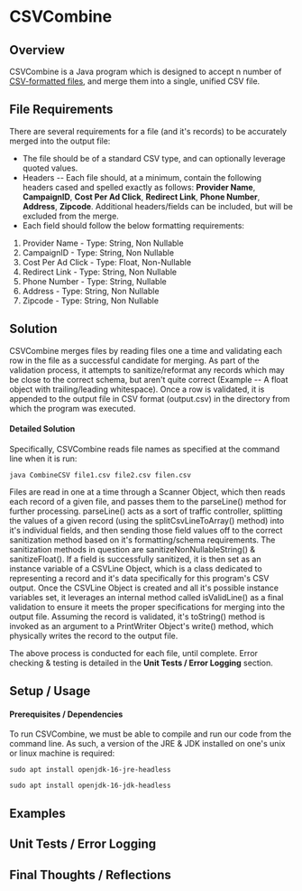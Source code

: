 # CSVCombine

## Overview

 CSVCombine is a Java program which is designed to accept n number of [CSV-formatted files](https://datatracker.ietf.org/doc/html/rfc4180.html), and merge them into a single, unified CSV file. 
 
## File Requirements 
There are several requirements for a file (and it's records) to be accurately merged into the output file: 

* The file should be of a standard CSV type, and can optionally leverage quoted values. 
* Headers -- Each file should, at a minimum, contain the following headers cased and spelled exactly as follows: **Provider Name**, __CampaignID__, **Cost Per Ad Click**, **Redirect Link**, **Phone Number**, **Address**, **Zipcode**. Additional headers/fields can be included, but will be excluded from the merge. 
* Each field should follow the below formatting requirements:
1. Provider Name - Type: String, Non Nullable
2. CampaignID - Type: String, Non Nullable
3. Cost Per Ad Click - Type: Float, Non-Nullable
4. Redirect Link - Type: String, Non Nullable
5. Phone Number - Type: String, Nullable
6. Address - Type: String, Non Nullable
7. Zipcode - Type: String, Non Nullable

## Solution
CSVCombine merges files by reading files one a time and validating each row in the file as a successful candidate for merging. As part of the validation process, it attempts to sanitize/reformat any records which may be close to the correct schema, but aren't quite correct (Example -- A float object with trailing/leading whitespace). Once a row is validated, it is appended to the output file in CSV format (output.csv) in the directory from which the program was executed. 

#### Detailed Solution
Specifically, CSVCombine reads file names as specified at the command line when it is run:

`java CombineCSV file1.csv file2.csv filen.csv`

Files are read in one at a time through a Scanner Object, which then reads each record of a given file, and passes them to the parseLine() method for further processing. parseLine() acts as a sort of traffic controller, splitting the values of a given record (using the splitCsvLineToArray() method) into it's individual fields, and then sending those field values off to the correct sanitization method based on it's formatting/schema requirements. The sanitization methods in question are sanitizeNonNullableString() & sanitizeFloat(). If a field is successfully sanitized, it is then set as an instance variable of a CSVLine Object, which is a class dedicated to representing a record and it's data specifically for this program's CSV output. Once the CSVLine Object is created and all it's possible instance variables set, it leverages an internal method called isValidLine() as a final validation to ensure it meets the proper specifications for merging into the output file. Assuming the record is validated, it's toString() method is invoked as an argument to a PrintWriter Object's write() method, which physically writes the record to the output file. 

The above process is conducted for each file, until complete. Error checking & testing is detailed in the **Unit Tests / Error Logging** section.  

## Setup / Usage

#### Prerequisites / Dependencies
To run CSVCombine, we must be able to compile and run our code from the command line. As such, a version of the JRE & JDK installed on one's unix or linux machine is required:

`sudo apt install openjdk-16-jre-headless`

`sudo apt install openjdk-16-jdk-headless`

## Examples

## Unit Tests / Error Logging

## Final Thoughts / Reflections

